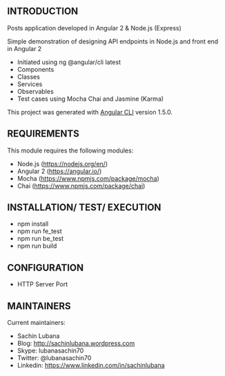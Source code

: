 INTRODUCTION
------------
 
Posts application developed in Angular 2 & Node.js (Express)

Simple demonstration of designing API endpoints in Node.js and front end in Angular 2

* Initiated using ng @angular/cli latest
* Components
* Classes
* Services
* Observables
* Test cases using Mocha Chai and Jasmine (Karma)

This project was generated with [Angular CLI](https://github.com/angular/angular-cli) version 1.5.0.

REQUIREMENTS
------------

This module requires the following modules:

* Node.js (https://nodejs.org/en/)
* Angular 2 (https://angular.io/)
* Mocha (https://www.npmjs.com/package/mocha)
* Chai (https://www.npmjs.com/package/chai) 

INSTALLATION/ TEST/ EXECUTION
-----------------------------
	
 * npm install
 * npm run fe_test
 * npm run be_test
 * npm run build
 
CONFIGURATION
-------------

 * HTTP Server Port

MAINTAINERS
-----------

Current maintainers:
 * Sachin Lubana 
 * Blog: http://sachinlubana.wordpress.com
 * Skype: lubanasachin70
 * Twitter: @lubanasachin70
 * Linkedin: https://www.linkedin.com/in/sachinlubana


